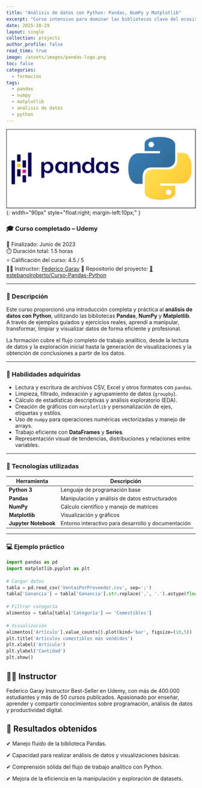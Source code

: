 ```yaml
---
title: "Análisis de datos con Python: Pandas, NumPy y Matplotlib"
excerpt: "Curso intensivo para dominar las bibliotecas clave del ecosistema Python orientadas al análisis y visualización de datos."
date: 2025-10-29
layout: single
collection: projects
author_profile: false
read_time: true
image: /assets/images/pandas-logo.png
toc: false
categories:
  - formación
tags:
  - pandas
  - numpy
  - matplotlib
  - análisis de datos
  - python
---
```


![Logo Pandas](/assets/images/pandas-logo.png){: width="90px" style="float:right; margin-left:10px;" }

### 🎓 Curso completado – Udemy  
📅 Finalizado: Junio de 2023  
⏱️ Duración total: 1.5 horas  
⭐ Calificación del curso: 4.5 / 5  
👨‍🏫 Instructor: [Federico Garay](https://www.udemy.com/user/federicogaray/)
📂 Repositorio del proyecto: [🔗 estebanolroberto/Curso-Pandas-Python](https://github.com/estebanolroberto/Curso-Pandas-Python)


---

### 📘 Descripción

Este curso proporcionó una introducción completa y práctica al **análisis de datos con Python**, utilizando las bibliotecas **Pandas**, **NumPy** y **Matplotlib**.  
A través de ejemplos guiados y ejercicios reales, aprendí a manipular, transformar, limpiar y visualizar datos de forma eficiente y profesional.

La formación cubre el flujo completo de trabajo analítico, desde la lectura de datos y la exploración inicial hasta la generación de visualizaciones y la obtención de conclusiones a partir de los datos.

---

### 🧠 Habilidades adquiridas

- Lectura y escritura de archivos CSV, Excel y otros formatos con `pandas`.
- Limpieza, filtrado, indexación y agrupamiento de datos (`groupby`).
- Cálculo de estadísticas descriptivas y análisis exploratorio (EDA).
- Creación de gráficos con `matplotlib` y personalización de ejes, etiquetas y estilos.
- Uso de `numpy` para operaciones numéricas vectorizadas y manejo de arrays.
- Trabajo eficiente con **DataFrames** y **Series**.
- Representación visual de tendencias, distribuciones y relaciones entre variables.

---

### 🧩 Tecnologías utilizadas

| Herramienta | Descripción |
|--------------|-------------|
| **Python 3** | Lenguaje de programación base |
| **Pandas** | Manipulación y análisis de datos estructurados |
| **NumPy** | Cálculo científico y manejo de matrices |
| **Matplotlib** | Visualización y gráficos |
| **Jupyter Notebook** | Entorno interactivo para desarrollo y documentación |

---

### 💻 Ejemplo práctico

```python
import pandas as pd
import matplotlib.pyplot as plt

# Cargar datos
tabla = pd.read_csv('VentasPorProveedor.csv', sep=';')
tabla['Ganancia'] = tabla['Ganancia'].str.replace(',', '.').astype(float)

# Filtrar categoría
alimentos = tabla[tabla['Categoría'] == 'Comestibles']

# Visualización
alimentos['Artículo'].value_counts().plot(kind='bar', figsize=(10,5))
plt.title('Artículos comestibles más vendidos')
plt.xlabel('Artículo')
plt.ylabel('Cantidad')
plt.show()
```

## 👨‍🏫 Instructor

Federico Garay
Instructor Best-Seller en Udemy, con más de 400.000 estudiantes y más de 50 cursos publicados.
Apasionado por enseñar, aprender y compartir conocimientos sobre programación, análisis de datos y productividad digital.

## 🏁 Resultados obtenidos
✔ Manejo fluido de la biblioteca Pandas.

✔ Capacidad para realizar análisis de datos y visualizaciones básicas.

✔ Comprensión sólida del flujo de trabajo analítico con Python.

✔ Mejora de la eficiencia en la manipulación y exploración de datasets.